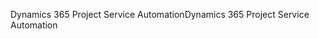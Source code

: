 <span data-ttu-id="709d5-101">Dynamics 365 Project Service Automation</span><span class="sxs-lookup"><span data-stu-id="709d5-101">Dynamics 365 Project Service Automation</span></span>
